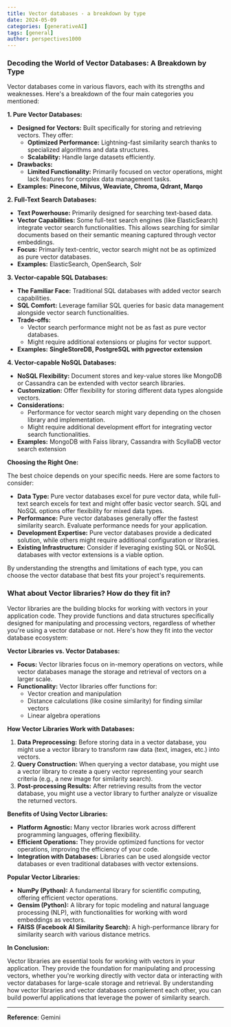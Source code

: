 ```yaml
---
title: Vector databases - a breakdown by type
date: 2024-05-09
categories: [generativeAI]
tags: [general]
author: perspectives1000
---
```


### **Decoding the World of Vector Databases: A Breakdown by Type**

Vector databases come in various flavors, each with its strengths and weaknesses. Here's a breakdown of the four main categories you mentioned:

**1. Pure Vector Databases:**

- **Designed for Vectors:** Built specifically for storing and retrieving vectors. They offer:
    - **Optimized Performance:** Lightning-fast similarity search thanks to specialized algorithms and data structures.
    - **Scalability:** Handle large datasets efficiently.
- **Drawbacks:**
    - **Limited Functionality:** Primarily focused on vector operations, might lack features for complex data management tasks.
- **Examples:** **Pinecone, Milvus, Weaviate, Chroma, Qdrant, Marqo**

**2. Full-Text Search Databases:**

- **Text Powerhouse:** Primarily designed for searching text-based data.
- **Vector Capabilities:** Some full-text search engines (like ElasticSearch) integrate vector search functionalities. This allows searching for similar documents based on their semantic meaning captured through vector embeddings.
- **Focus:** Primarily text-centric, vector search might not be as optimized as pure vector databases.
- **Examples:** ElasticSearch, OpenSearch, Solr

**3. Vector-capable SQL Databases:**

- **The Familiar Face:** Traditional SQL databases with added vector search capabilities.
- **SQL Comfort:** Leverage familiar SQL queries for basic data management alongside vector search functionalities.
- **Trade-offs:**
    - Vector search performance might not be as fast as pure vector databases.
    - Might require additional extensions or plugins for vector support.
- **Examples:** **SingleStoreDB, PostgreSQL with pgvector extension**

**4. Vector-capable NoSQL Databases:**

- **NoSQL Flexibility:** Document stores and key-value stores like MongoDB or Cassandra can be extended with vector search libraries.
- **Customization:** Offer flexibility for storing different data types alongside vectors.
- **Considerations:**
    - Performance for vector search might vary depending on the chosen library and implementation.
    - Might require additional development effort for integrating vector search functionalities.
- **Examples:** MongoDB with Faiss library, Cassandra with ScyllaDB vector search extension

**Choosing the Right One:**

The best choice depends on your specific needs. Here are some factors to consider:

- **Data Type:** Pure vector databases excel for pure vector data, while full-text search excels for text and might offer basic vector search. SQL and NoSQL options offer flexibility for mixed data types.
- **Performance:** Pure vector databases generally offer the fastest similarity search. Evaluate performance needs for your application.
- **Development Expertise:** Pure vector databases provide a dedicated solution, while others might require additional configuration or libraries.
- **Existing Infrastructure:** Consider if leveraging existing SQL or NoSQL databases with vector extensions is a viable option.

By understanding the strengths and limitations of each type, you can choose the vector database that best fits your project's requirements.

### What about Vector libraries? How do they fit in?

Vector libraries are the building blocks for working with vectors in your application code. They provide functions and data structures specifically designed for manipulating and processing vectors, regardless of whether you're using a vector database or not. Here's how they fit into the vector database ecosystem:

**Vector Libraries vs. Vector Databases:**

- **Focus:** Vector libraries focus on in-memory operations on vectors, while vector databases manage the storage and retrieval of vectors on a larger scale.
- **Functionality:** Vector libraries offer functions for:
    - Vector creation and manipulation
    - Distance calculations (like cosine similarity) for finding similar vectors
    - Linear algebra operations

**How Vector Libraries Work with Databases:**

1. **Data Preprocessing:** Before storing data in a vector database, you might use a vector library to transform raw data (text, images, etc.) into vectors.
2. **Query Construction:** When querying a vector database, you might use a vector library to create a query vector representing your search criteria (e.g., a new image for similarity search).
3. **Post-processing Results:** After retrieving results from the vector database, you might use a vector library to further analyze or visualize the returned vectors.

**Benefits of Using Vector Libraries:**

- **Platform Agnostic:** Many vector libraries work across different programming languages, offering flexibility.
- **Efficient Operations:** They provide optimized functions for vector operations, improving the efficiency of your code.
- **Integration with Databases:** Libraries can be used alongside vector databases or even traditional databases with vector extensions.

**Popular Vector Libraries:**

- **NumPy (Python):** A fundamental library for scientific computing, offering efficient vector operations.
- **Gensim (Python):** A library for topic modeling and natural language processing (NLP), with functionalities for working with word embeddings as vectors.
- **FAISS (Facebook AI Similarity Search):** A high-performance library for similarity search with various distance metrics.

**In Conclusion:**

Vector libraries are essential tools for working with vectors in your application. They provide the foundation for manipulating and processing vectors, whether you're working directly with vector data or interacting with vector databases for large-scale storage and retrieval. By understanding how vector libraries and vector databases complement each other, you can build powerful applications that leverage the power of similarity search.

-----
**Reference**: Gemini
